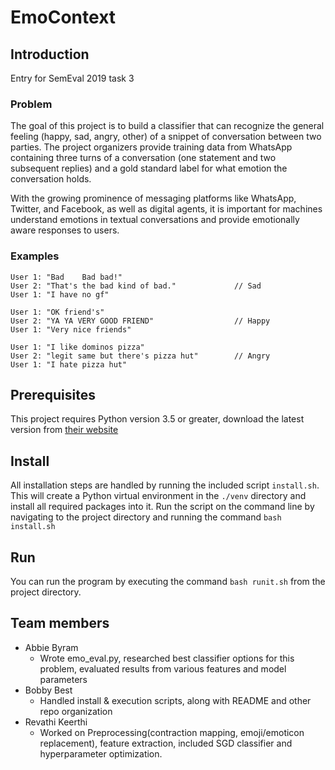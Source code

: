 # EmoContext

## Introduction

Entry for SemEval 2019 task 3

### Problem

The goal of this project is to build a classifier that can recognize the general feeling (happy, sad, angry, other) of a snippet of conversation between two parties. The project organizers provide training data from WhatsApp containing three turns of a conversation (one statement and two subsequent replies) and a gold standard label for what emotion the conversation holds.

With the growing prominence of messaging platforms like WhatsApp, Twitter, and Facebook, as well as digital agents, it is important for machines understand emotions in textual conversations and provide emotionally aware responses to users.

### Examples

```
User 1: "Bad	Bad bad!"
User 2: "That's the bad kind of bad."             // Sad
User 1: "I have no gf"
```

```
User 1: "OK friend's"
User 2: "YA YA VERY GOOD FRIEND"                  // Happy
User 1: "Very nice friends"
```

```
User 1: "I like dominos pizza"
User 2: "legit same but there's pizza hut"        // Angry
User 1: "I hate pizza hut"
```

## Prerequisites

This project requires Python version 3.5 or greater, download the latest version from [their website](https://www.python.org/downloads/)

## Install

All installation steps are handled by running the included script `install.sh`.  
This will create a Python virtual environment in the `./venv` directory and install all required packages into it. Run the script on the command line by navigating to the project directory and running the command `bash install.sh`

## Run

You can run the program by executing the command `bash runit.sh` from the project directory.

## Team members

- Abbie Byram
  - Wrote emo_eval.py, researched best classifier options for this problem, evaluated results from various features and model parameters
- Bobby Best
  - Handled install & execution scripts, along with README and other repo organization
- Revathi Keerthi
  - Worked on Preprocessing(contraction mapping, emoji/emoticon replacement), feature extraction, included SGD classifier and hyperparameter optimization.
